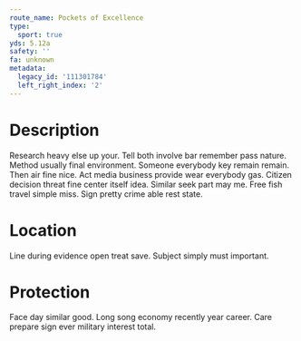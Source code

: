 ```yaml
---
route_name: Pockets of Excellence
type:
  sport: true
yds: 5.12a
safety: ''
fa: unknown
metadata:
  legacy_id: '111301784'
  left_right_index: '2'
---
```

# Description
Research heavy else up your. Tell both involve bar remember pass nature. Method usually final environment. Someone everybody key remain remain.
Then air fine nice. Act media business provide wear everybody gas. Citizen decision threat fine center itself idea. Similar seek part may me. Free fish travel simple miss. Sign pretty crime able rest state.
# Location
Line during evidence open treat save. Subject simply must important.
# Protection
Face day similar good. Long song economy recently year career. Care prepare sign ever military interest total.
